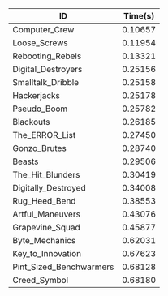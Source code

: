 |ID|Time(s)|
|-|-|
|Computer_Crew|0.10657|
|Loose_Screws|0.11954|
|Rebooting_Rebels|0.13321|
|Digital_Destroyers|0.25156|
|Smalltalk_Dribble|0.25158|
|Hackerjacks|0.25178|
|Pseudo_Boom|0.25782|
|Blackouts|0.26185|
|The_ERROR_List|0.27450|
|Gonzo_Brutes|0.28740|
|Beasts|0.29506|
|The_Hit_Blunders|0.30419|
|Digitally_Destroyed|0.34008|
|Rug_Heed_Bend|0.38553|
|Artful_Maneuvers|0.43076|
|Grapevine_Squad|0.45877|
|Byte_Mechanics|0.62031|
|Key_to_Innovation|0.67623|
|Pint_Sized_Benchwarmers|0.68128|
|Creed_Symbol|0.68180|
